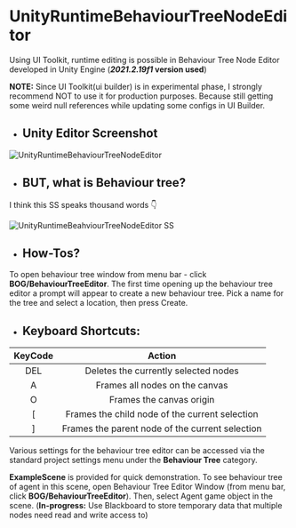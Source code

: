 # UnityRuntimeBehaviourTreeNodeEditor
Using UI Toolkit, runtime editing is possible in Behaviour Tree Node Editor developed in Unity Engine (**_2021.2.19f1_ version used**)

**NOTE:** Since UI Toolkit(ui builder) is in experimental phase, I strongly recommend NOT to use it for production purposes.
Because still getting some weird null references while updating some configs in UI Builder.

* ## **Unity Editor Screenshot**
![UnityRuntimeBehaviourTreeNodeEditor](https://user-images.githubusercontent.com/30407235/208231411-ba3d0bf5-4fa9-496d-89c7-52145802d559.PNG)

* ## **BUT, what is Behaviour tree?**
I think this SS speaks thousand words 👇

![UnityRuntimeBeahviourTreeNodeEditor SS](https://user-images.githubusercontent.com/30407235/208232052-2f73f18a-1759-425a-bfe7-cc2bb19ed98d.jpg)

* ## **How-Tos?**
To open behaviour tree window from menu bar - click **BOG/BehaviourTreeEditor**. The first time opening up the behaviour tree editor a prompt will appear to create a new behaviour tree. Pick a name for the tree and select a location, then press Create.

* ## **Keyboard Shortcuts:**

| **KeyCode** | **Action** |
| :-: | :-: |
| DEL | Deletes the currently selected nodes |
| A | Frames all nodes on the canvas |
| O | Frames the canvas origin |
| [ | Frames the child node of the current selection |
| ] | Frames the parent node of the current selection |

Various settings for the behaviour tree editor can be accessed via the standard project settings menu under the **Behaviour Tree** category.

**ExampleScene** is provided for quick demonstration. To see behaviour tree of agent in this scene, open Behaviour Tree Editor Window (from menu bar, click **BOG/BehaviourTreeEditor**). Then, select Agent game object in the scene. (**In-progress:** Use Blackboard to store temporary data that multiple nodes need read and write access to)

